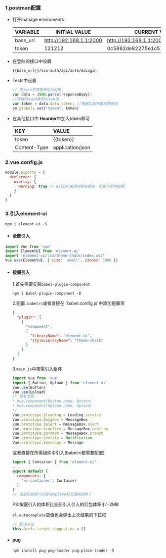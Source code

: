 ### 1.postman配置

- 打开manage enviroments

  | VARIABLE | INITIAL VALUE           | CURRENT VALUE                    |
  | -------- | ----------------------- | -------------------------------- |
  | base_url | http://192.168.1.1:2000 | http://192.168.1.1:2000          |
  | token    | 121212                  | 0c5862de82275e1c575fb4ea7f92eaba |

- 在登陆的接口中设置

  ```http
  {{base_url}}/sso-auth/api/auth/doLogin
  ```

- Tests中设置

  ```javascript
  // 把json字符串转化为对象
  var data = JSON.parse(responseBody);
  //获取data对象的token值
  var token = data.data.token; //根据实际参数结构修改
  pm.globals.set("token", token)
  ```

- 在其他接口中 **Hearder**中加入token即可

  | KEY          | VALUE            |
  | :----------- | :--------------- |
  | token        | {{token}}        |
  | Content-Type | application/json |

### 2.vue.config.js

```javascript
module.exports = {
  devServer: {
    overlay: {
      warning: true // eslint编译时会有警告，但是不影响结果
    }
  }
}
```

### 3.引入element-ui

```shell
npm i element-ui -S
```

- #### 全部引入

```javascript
import Vue from 'vue'
import ElementUI from 'element-ui'
import 'element-ui/lib/theme-chalk/index.css'
Vue.use(ElementUI, { size: 'small', zIndex: 3000 })
```

- #### 按需引入

  1.首先需要安装`babel-plugin-component`

  ```shell
  npm i babel-plugin-component -D
  ```

  2.配置`.babelrc`或者直接在``babel.config.js`中添加配置项

  ```json
  {
    "plugin": [
      [
        "component",
        {
          "libraryName": "element-ui",
          "styleLibraryName": "theme-chalk"
        }
      ]
    ]
  }
  ```

  3.`main.js`中按需引入组件

  ```javascript
  import Vue from 'vue'
  import { Button, Upload } from 'element-ui'
  Vue.use(Button)
  Vue.use(Upload)
  /* 或者写成
  * Vue.component(Button.name, Button)
  * Vue.component(Upload.name, Upload)
  */
  Vue.prototype.$loading = Loading.service
  Vue.prototype.$msgbox = MessageBox
  Vue.prototype.$alert = MessageBox.alert
  Vue.prototype.$confirm = MessageBox.confirm
  Vue.prototype.$prompt = MessageBox.prompt
  Vue.prototype.$notify = Notification
  Vue.prototype.$message = Message
  ```

  或者直接在所需组件中引入(babelrc都需要配置)

  ```javascript
  import { Container } from 'element-ui'
  ...
  export default {
  	components: {
      'el-container': Container
    }
  }
  // 注册之后就可以在template标签使用组件了
  ```

  PS:按需引入的体积比全部引入引入的打包体积小1-2MB

  `el-autocomplete`空值也会弹出上次结果的下拉框

  ```javascript
  // 解决方法
  this.$refs.target.suggestion = []
  ```

- #### pug

  ```powershell
  npm install pug pug-loader pug-plain-loader -S
  ```

  

